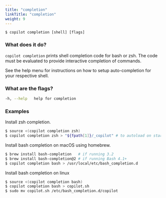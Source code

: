 ```yaml
---
title: "completion"
linkTitle: "completion"
weight: 9
---
```


```
$ copilot completion [shell] [flags]
```

### What does it do?
`copilot completion` prints shell completion code for bash or zsh. The code must be evaluated to provide interactive completion of commands.

See the help menu for instructions on how to setup auto-completion for your respective shell.

### What are the flags?
```bash
-h, --help   help for completion
```

### Examples
Install zsh completion.
```bash
$ source <(copilot completion zsh)
$ copilot completion zsh > "${fpath[1]}/_copilot" # to autoload on startup
```
Install bash completion on macOS using homebrew.
```bash
$ brew install bash-completion   # if running 3.2
$ brew install bash-completion@2 # if running Bash 4.1+
$ copilot completion bash > /usr/local/etc/bash_completion.d
```
Install bash completion on linux
```bash
$ source <(copilot completion bash)
$ copilot completion bash > copilot.sh
$ sudo mv copilot.sh /etc/bash_completion.d/copilot
```